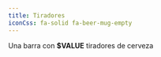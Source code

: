 ```yaml
---
title: Tiradores
iconCss: fa-solid fa-beer-mug-empty
---
```


Una barra con **$VALUE** tiradores de cerveza
